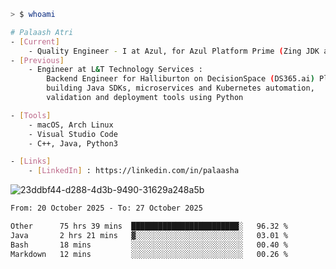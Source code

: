 ```sh
> $ whoami

# Palaash Atri
- [Current]
    - Quality Engineer - I at Azul, for Azul Platform Prime (Zing JDK and OptHub Cloud-Native Compiler)
- [Previous]
    - Engineer at L&T Technology Services :
        Backend Engineer for Halliburton on DecisionSpace (DS365.ai) Platform team,
        building Java SDKs, microservices and Kubernetes automation,
        validation and deployment tools using Python

- [Tools]
    - macOS, Arch Linux
    - Visual Studio Code
    - C++, Java, Python3

- [Links]
    - [LinkedIn] : https://linkedin.com/in/palaasha 

```
![23ddbf44-d288-4d3b-9490-31629a248a5b](https://github.com/user-attachments/assets/e8f7d8c9-2427-40a3-b819-73b167b77e19)


<!--START_SECTION:waka-->

```txt
From: 20 October 2025 - To: 27 October 2025

Other      75 hrs 39 mins  ████████████████████████░   96.32 %
Java       2 hrs 21 mins   ▓░░░░░░░░░░░░░░░░░░░░░░░░   03.01 %
Bash       18 mins         ░░░░░░░░░░░░░░░░░░░░░░░░░   00.40 %
Markdown   12 mins         ░░░░░░░░░░░░░░░░░░░░░░░░░   00.26 %
```

<!--END_SECTION:waka-->
